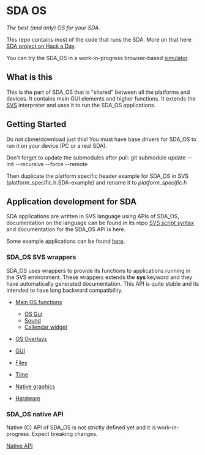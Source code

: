 # SDA OS
*The best (and only) OS for your SDA.*

This repo contains most of the code that runs the SDA. More on that here [SDA project on Hack a Day](https://hackaday.io/project/35165-sda-the-best-new-pda).

You can try the SDA_OS in a work-in-progress browser-based [simulator](https://miskribu.cz/SDA_SIM/SDA_OS.html).

## What is this
This is the part of SDA_OS that is "shared" between all the platforms and devices. It contains main GUI elements and higher functions. It extends the [SVS](https://github.com/stanislavbrtna/svs-script) interpreter and uses it to run the SDA_OS applications.

## Getting Started
Do not clone/download just this! You must have base drivers for SDA_OS to run it on your device (PC or a real SDA).

Don't forget to update the submodules after pull:
git submodule update --init --recursive --force --remote

Then duplicate the platform specific header example for SDA_OS in SVS (platform_specific.h.SDA-example) and rename it to *platform_specific.h*

## Application development for SDA
SDA applications are written in SVS language using APIs of SDA_OS, documentation on the language can be found in its repo [SVS script syntax](https://github.com/stanislavbrtna/svs-script/blob/master/SYNTAX.md) and documentation for the SDA_OS API is here.

Some example applications can be found [here](Docs/sda_os_code_snipplets.md).

### SDA_OS SVS wrappers
SDA_OS uses wrappers to provide its functions to applications running in the SVS environment. These wrappers extends the **sys** keyword and they have automatically generated documentation. This API is quite stable and its intended to have long backward compatibility.

- [Main OS functions](Docs/sda_main.md)
    - [OS Gui](sda_os_gui.md)
    - [Sound](sda_os_sound.md)
    - [Callendar widget](sda_os_widgets.md)

- [OS Overlays](Docs/sda_overlays.md)

- [GUI](Docs/sda_gr2_wrapper.md)

- [Files](Docs/sda_files.md)

- [Time](Docs/sda_time.md)

- [Native graphics](Docs/sda_directS.md)

- [Hardware](Docs/sda_hw.md)


### SDA_OS native API
Native (C) API of SDA_OS is not strictly defined yet and it is work-in-progress. Expect breaking changes.

[Native API](Docs/sda_napi.md)

